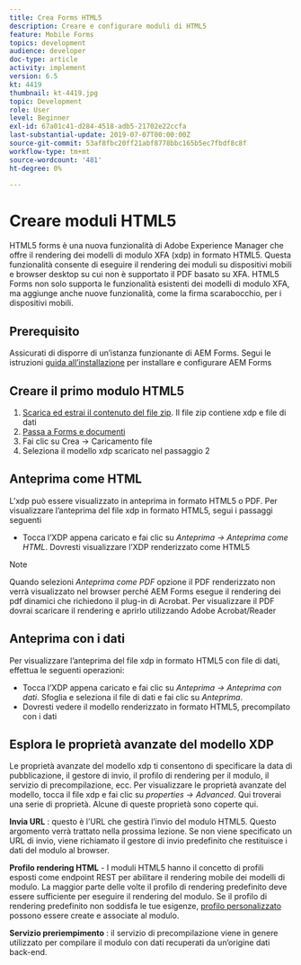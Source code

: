 ```yaml
---
title: Crea Forms HTML5
description: Creare e configurare moduli di HTML5
feature: Mobile Forms
topics: development
audience: developer
doc-type: article
activity: implement
version: 6.5
kt: 4419
thumbnail: kt-4419.jpg
topic: Development
role: User
level: Beginner
exl-id: 67a01c41-d284-4518-adb5-21702e22ccfa
last-substantial-update: 2019-07-07T00:00:00Z
source-git-commit: 53af8fbc20ff21abf8778bbc165b5ec7fbdf8c8f
workflow-type: tm+mt
source-wordcount: '481'
ht-degree: 0%

---
```


# Creare moduli HTML5

HTML5 forms è una nuova funzionalità di Adobe Experience Manager che offre il rendering dei modelli di modulo XFA (xdp) in formato HTML5. Questa funzionalità consente di eseguire il rendering dei moduli su dispositivi mobili e browser desktop su cui non è supportato il PDF basato su XFA. HTML5 Forms non solo supporta le funzionalità esistenti dei modelli di modulo XFA, ma aggiunge anche nuove funzionalità, come la firma scarabocchio, per i dispositivi mobili.

## Prerequisito

Assicurati di disporre di un’istanza funzionante di AEM Forms. Segui le istruzioni [guida all’installazione](https://experienceleague.adobe.com/docs/experience-manager-65/forms/install-aem-forms/osgi-installation/installing-configuring-aem-forms-osgi.html) per installare e configurare AEM Forms

## Creare il primo modulo HTML5

1. [Scarica ed estrai il contenuto del file zip](assets/assets.zip). Il file zip contiene xdp e file di dati
2. [Passa a Forms e documenti](http://localhost:4502/aem/forms.html/content/dam/formsanddocuments)
3. Fai clic su Crea -> Caricamento file
4. Seleziona il modello xdp scaricato nel passaggio 2

## Anteprima come HTML

L’xdp può essere visualizzato in anteprima in formato HTML5 o PDF. Per visualizzare l’anteprima del file xdp in formato HTML5, segui i passaggi seguenti

* Tocca l’XDP appena caricato e fai clic su _Anteprima -> Anteprima come HTML_. Dovresti visualizzare l’XDP renderizzato come HTML5

>[!NOTE]
>Quando selezioni _Anteprima come PDF_ opzione il PDF renderizzato non verrà visualizzato nel browser perché AEM Forms esegue il rendering dei pdf dinamici che richiedono il plug-in di Acrobat. Per visualizzare il PDF dovrai scaricare il rendering e aprirlo utilizzando Adobe Acrobat/Reader


## Anteprima con i dati

Per visualizzare l’anteprima del file xdp in formato HTML5 con file di dati, effettua le seguenti operazioni:

* Tocca l’XDP appena caricato e fai clic su _Anteprima -> Anteprima con dati_. Sfoglia e seleziona il file di dati e fai clic su _Anteprima_.
* Dovresti vedere il modello renderizzato in formato HTML5, precompilato con i dati

## Esplora le proprietà avanzate del modello XDP

Le proprietà avanzate del modello xdp ti consentono di specificare la data di pubblicazione, il gestore di invio, il profilo di rendering per il modulo, il servizio di precompilazione, ecc. Per visualizzare le proprietà avanzate del modello, tocca il file xdp e fai clic su _properties -> Advanced_. Qui troverai una serie di proprietà. Alcune di queste proprietà sono coperte qui.

**Invia URL** : questo è l’URL che gestirà l’invio del modulo HTML5. Questo argomento verrà trattato nella prossima lezione. Se non viene specificato un URL di invio, viene richiamato il gestore di invio predefinito che restituisce i dati del modulo al browser.

**Profilo rendering HTML** - I moduli HTML5 hanno il concetto di profili esposti come endpoint REST per abilitare il rendering mobile dei modelli di modulo. La maggior parte delle volte il profilo di rendering predefinito deve essere sufficiente per eseguire il rendering del modulo. Se il profilo di rendering predefinito non soddisfa le tue esigenze, [profilo personalizzato](https://experienceleague.adobe.com/docs/experience-manager-65/forms/html5-forms/custom-profile.html) possono essere create e associate al modulo.

**Servizio preriempimento** : il servizio di precompilazione viene in genere utilizzato per compilare il modulo con dati recuperati da un’origine dati back-end.

